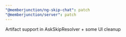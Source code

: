 ```yaml
---
"@memberjunction/ng-skip-chat": patch
"@memberjunction/server": patch
---
```


Artifact support in AskSkipResolver + some UI cleanup
